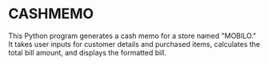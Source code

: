 # CASHMEMO
This Python program generates a cash memo for a store named "MOBILO." It takes user inputs for customer details and purchased items, calculates the total bill amount, and displays the formatted bill.

